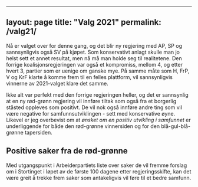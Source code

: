 
----------------------------
layout: page
title: "Valg 2021"
permalink: /valg21/
-----------------------------

Nå er valget over for denne gang, og det blir ny regjering med AP, SP og sannsynligvis også SV på kjøpet. 
Som konservativt anlagt skulle man jo helst sett et annet resultat, men nå må man holde seg til realitetene. 
Den forrige koalisjonsregjeringen var også et kompromiss, mellom 4, og etter hvert 3, partier som er uenige om 
ganske mye. På samme måte som H, FrP, V og KrF klarte å komme frem til en felles plattform, vil sannsynligvis 
vinnerne av 2021-valget klare det samme. 

Ikke alt var perfekt med den forrige regjeringen heller, og det er sannsynlig at en ny rød-grønn regjering vil innføre 
tiltak som også fra et borgerlig ståsted oppleves som positivt. De vil nok også innføre andre ting som vil være negative 
for samfunnsutviklingen - sett med konservative øyne. Likevel er jeg overbevist om at *ønsket om en positiv utvikling i samfunnet* 
er underliggende for både den rød-grønne vinnersiden og for den blå-gul-blå-grønne tapersiden. 

## Positive saker fra de rød-grønne
Med utgangspunkt i Arbeiderpartiets liste over saker de vil fremme forslag om i Stortinget i løpet av de første 
100 dagene etter regjeringsskifte, kan det være greit å trekke frem saker som antakeligvis vil føre til et bedre samfunn. 
